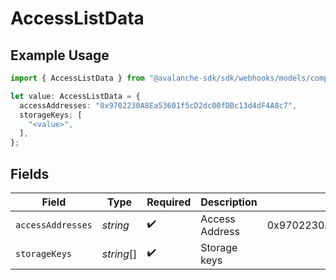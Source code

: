# AccessListData

## Example Usage

```typescript
import { AccessListData } from "@avalanche-sdk/sdk/webhooks/models/components";

let value: AccessListData = {
  accessAddresses: "0x9702230A8Ea53601f5cD2dc00fDBc13d4dF4A8c7",
  storageKeys: [
    "<value>",
  ],
};
```

## Fields

| Field                                      | Type                                       | Required                                   | Description                                | Example                                    |
| ------------------------------------------ | ------------------------------------------ | ------------------------------------------ | ------------------------------------------ | ------------------------------------------ |
| `accessAddresses`                          | *string*                                   | :heavy_check_mark:                         | Access Address                             | 0x9702230A8Ea53601f5cD2dc00fDBc13d4dF4A8c7 |
| `storageKeys`                              | *string*[]                                 | :heavy_check_mark:                         | Storage keys                               |                                            |